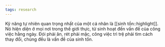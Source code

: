 ```yaml
---
tags: research
---
```


Kỹ năng tự nhiên quan trọng nhất của một cá nhân là [[sinh tồn::highlight]]. Nó hiện diện ở mọi nơi trong thế giới thực, từ sinh hoạt đến vấn đề của công việc hằng ngày. Đói phải ăn, rét phải mặc, công việc trì trệ phải tìm cách thay đổi, chúng đều là vấn đề của sinh tồn. 
